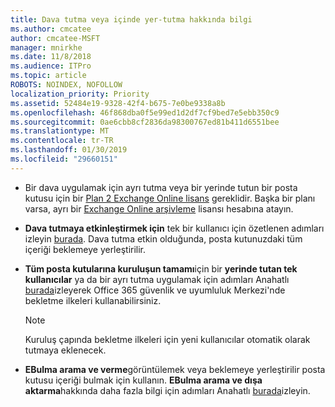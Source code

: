 ```yaml
---
title: Dava tutma veya içinde yer-tutma hakkında bilgi
ms.author: cmcatee
author: cmcatee-MSFT
manager: mnirkhe
ms.date: 11/8/2018
ms.audience: ITPro
ms.topic: article
ROBOTS: NOINDEX, NOFOLLOW
localization_priority: Priority
ms.assetid: 52484e19-9328-42f4-b675-7e0be9338a8b
ms.openlocfilehash: 46f868dba0f5e99ed1d2df7cf9bed7e5ebb350c9
ms.sourcegitcommit: 0ae6cbb8cf2836da98300767ed81b411d6551bee
ms.translationtype: MT
ms.contentlocale: tr-TR
ms.lasthandoff: 01/30/2019
ms.locfileid: "29660151"
---
```

- Bir dava uygulamak için ayrı tutma veya bir yerinde tutun bir posta kutusu için bir [Plan 2 Exchange Online lisans](https://docs.microsoft.com/office365/servicedescriptions/office-365-platform-service-description/office-365-plan-options) gereklidir. Başka bir planı varsa, ayrı bir [Exchange Online arşivleme](https://docs.microsoft.com/office365/servicedescriptions/exchange-online-archiving-service-description/exchange-online-archiving-service-description) lisansı hesabına atayın. 
    
- **Dava tutmaya etkinleştirmek için** tek bir kullanıcı için özetlenen adımları izleyin [burada](https://docs.microsoft.com/office365/SecurityCompliance/place-a-mailbox-on-litigation-hold). Dava tutma etkin olduğunda, posta kutunuzdaki tüm içeriği beklemeye yerleştirilir.
    
- **Tüm posta kutularına kuruluşun tamamı**için bir **yerinde tutan tek kullanıcılar** ya da bir ayrı tutma uygulamak için adımları Anahatlı [burada](https://docs.microsoft.com/Office365/securitycompliance/retention-policies )izleyerek Office 365 güvenlik ve uyumluluk Merkezi'nde bekletme ilkeleri kullanabilirsiniz.
    
    > [!NOTE]
    > Kuruluş çapında bekletme ilkeleri için yeni kullanıcılar otomatik olarak tutmaya eklenecek. 
  
- **EBulma arama ve verme**görüntülemek veya beklemeye yerleştirilir posta kutusu içeriği bulmak için kullanın. **EBulma arama ve dışa aktarma**hakkında daha fazla bilgi için adımları Anahatlı [burada](https://docs.microsoft.com/office365/securitycompliance/export-search-results)izleyin.
    

